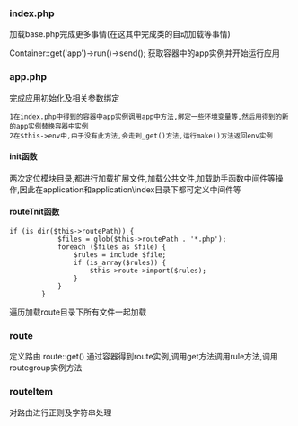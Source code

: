 ####


### index.php

加载base.php完成更多事情(在这其中完成类的自动加载等事情)

Container::get('app')->run()->send();
获取容器中的app实例并开始运行应用

### app.php
完成应用初始化及相关参数绑定


	1在index.php中得到的容器中app实例调用app中方法,绑定一些环境变量等,然后用得到的新的app实例替换容器中实例
	2在$this->env中,由于没有此方法,会走到_get()方法,运行make()方法返回env实例
	
#### init函数

两次定位模块目录,都进行加载扩展文件,加载公共文件,加载助手函数中间件等操作,因此在application和application\index目录下都可定义中间件等

#### routeTnit函数

	if (is_dir($this->routePath)) {
	            $files = glob($this->routePath . '*.php');
	            foreach ($files as $file) {
	                $rules = include $file;
	                if (is_array($rules)) {
	                    $this->route->import($rules);
	                }
	            }
	        }

遍历加载route目录下所有文件一起加载

### route
定义路由
route::get()
通过容器得到route实例,调用get方法调用rule方法,调用routegroup实例方法

### routeItem

对路由进行正则及字符串处理


